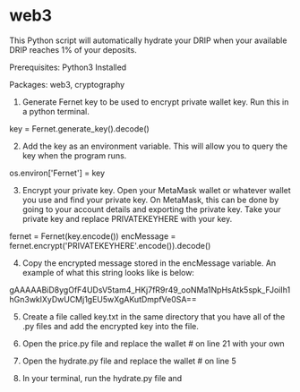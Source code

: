 # web3

This Python script will automatically hydrate your DRIP when your available DRIP reaches 1% of your deposits.

Prerequisites:
Python3 Installed 

Packages:
web3, cryptography

1. Generate Fernet key to be used to encrypt private wallet key. Run this in a python terminal.

key = Fernet.generate_key().decode()

2. Add the key as an environment variable. This will allow you to query the key when the program runs.

os.environ['Fernet'] = key

3. Encrypt your private key. Open your MetaMask wallet or whatever wallet you use and find your private key. On MetaMask, this can be done by going to your account details and exporting the private key. Take your private key and replace PRIVATEKEYHERE with your key.

fernet = Fernet(key.encode())
encMessage = fernet.encrypt('PRIVATEKEYHERE'.encode()).decode()

4. Copy the encrypted message stored in the encMessage variable. An example of what this string looks like is below: 

gAAAAABiD8ygOfF4UDsV5tam4_HKj7fR9r49_ooNMa1NpHsAtk5spk_FJoiIh1hGn3wklXyDwUCMj1gEU5wXgAKutDmpfVe0SA==

5. Create a file called key.txt in the same directory that you have all of the .py files and add the encrypted key into the file. 

6. Open the price.py file and replace the wallet # on line 21 with your own

7. Open the hydrate.py file and replace the wallet # on line 5

8. In your terminal, run the hydrate.py file and 

